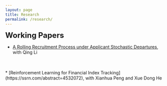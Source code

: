 ```yaml
---
layout: page
title: Research
permalink: /research/
---
```


**<font size=5>Working Papers</font>**

* [A Rolling Recruitment Process under Applicant Stochastic Departures](https://ssrn.com/abstract=4787415), with Qing Li
<br />
<br />
* [Reinforcement Learning for Financial Index Tracking](https://ssrn.com/abstract=4532072), with Xianhua Peng and Xue Dong He
